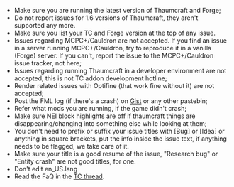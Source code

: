 * Make sure you are running the latest version of Thaumcraft and Forge;
* Do not report issues for 1.6 versions of Thaumcraft, they aren't supported any more.
* Make sure you list your TC and Forge version at the top of any issue.
* Issues regarding MCPC+/Cauldron are not accepted. If you find an issue in a server running MCPC+/Cauldron, try to reproduce it in a vanilla (Forge) server. If you can't, report the issue to the MCPC+/Cauldron issue tracker, not here;
* Issues regarding running Thaumcraft in a developer environment are not accepted, this is not TC addon development hotline;
* Render related issues with Optifine (that work fine without it) are not accepted;
* Post the FML log (if there's a crash) on [Gist](https://gist.github.com/) or any other pastebin;
* Refer what mods you are running, if the game didn't crash;
* Make sure NEI block highlights are off if thaumcraft things are disappearing/changing into something else while looking at them;
* You don't need to prefix or suffix your issue titles with [Bug] or [Idea] or anything in square brackets, put the info inside the issue text, if anything needs to be flagged, we take care of it.
* Make sure your title is a good resume of the issue, "Research bug" or "Entity crash" are not good titles, for one.
* Don't edit en_US.lang
* Read the FaQ in the [TC thread](http://www.minecraftforum.net/topic/2011841-).
